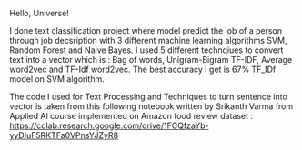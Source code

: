 Hello, Universe!

I done text classification project where model predict the job of a person through job decsription with 3 different machine learning algorithms SVM, Random Forest and Naive Bayes. I used 5 different technqiues to convert text into a vector which is : Bag of words, Unigram-Bigram TF-IDF, Average word2vec and TF-Idf word2vec. The best accuracy I get is 67% TF_IDf model on SVM algorithm. 

The code I used for Text Processing and Techniques to turn sentence into vector is taken from this following notebook written by Srikanth Varma from Applied AI course implemented on Amazon food review dataset : https://colab.research.google.com/drive/1FCQfzaYb-yyDIuF5RKTFa0VPnsYJZyR8

